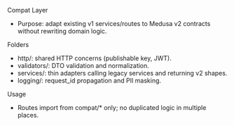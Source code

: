 Compat Layer
- Purpose: adapt existing v1 services/routes to Medusa v2 contracts without rewriting domain logic.

Folders
- http/: shared HTTP concerns (publishable key, JWT).
- validators/: DTO validation and normalization.
- services/: thin adapters calling legacy services and returning v2 shapes.
- logging/: request_id propagation and PII masking.

Usage
- Routes import from compat/* only; no duplicated logic in multiple places.

